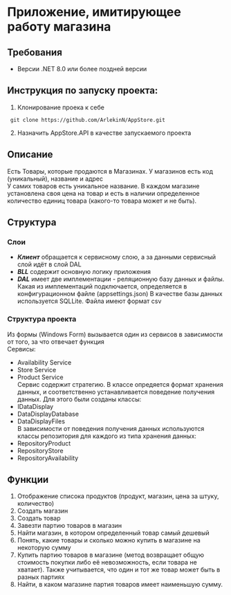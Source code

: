 # Приложение, имитирующее работу магазина 
## Требования
  * Версии .NET 8.0 или более поздней версии
## Инструкция по запуску проекта:
 1. Клонирование проека к себе
  ```
   git clone https://github.com/ArlekinN/AppStore.git
  ```
  2. Назначить AppStore.API в качестве запускаемого проекта

## Описание
Есть Товары, которые продаются в Магазинах. У магазинов есть код (уникальный), название и адрес\
У самих товаров есть уникальное название. В каждом магазине установлена своя цена на товар и есть в наличии определенное количество единиц товара (какого-то товара может и не быть).
## Структура 
### Слои
  * ***Клиент*** обращается к сервисному слою, а за данными сервисный слой идёт в слой DAL
  * ***BLL*** содержит основную логику приложения 
  * ***DAL*** имеет две имплементации - реляционную базу данных и файлы. Какая из имплементаций подключается, определяется в конфигурационном файле (appsettings.json)
В качестве базы данных используется SQLLite. Файла имеют формат csv
### Структура проекта
Из формы (Windows Form) вызывается один из сервисов в зависимости от того, за что отвечает функция</br>
Сервисы:
  * Availability Service
  * Store Service
  * Product Service</br>
Сервис содержит стратегию. В классе опредяется формат хранения данных, и соответственно устанавливается поведение получения данных. Для этого были созданы классы:
  * IDataDisplay 
  * DataDisplayDatabase
  * DataDisplayFiles</br>
В зависимости от поведения получения данных используются классы репозитория для каждого из типа хранения данных:
  * RepositoryProduct
  * RepositoryStore
  * RepositoryAvailability
## Функции
  1. Отображение списока продуктов (продукт, магазин, цена за штуку, количество)
  2. Создать магазин
  3. Создать товар
  4. Завезти партию товаров в магазин
  5. Найти магазин, в котором определенный товар самый дешевый
  6. Понять, какие товары и сколько можно купить в магазине на некоторую сумму
  7. Купить партию товаров в магазине (метод возвращает общую стоимость покупки либо её невозможность, если товара не хватает). Также учитывается, что один и тот же товар может быть в разных партиях
  8. Найти, в каком магазине партия товаров имеет наименьшую сумму.

     


